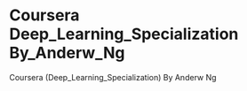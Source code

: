 # Coursera  Deep_Learning_Specialization  By_Anderw_Ng
 Coursera (Deep_Learning_Specialization) By Anderw Ng
